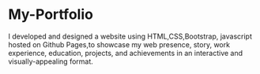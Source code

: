 # My-Portfolio
I developed and designed a website using HTML,CSS,Bootstrap, javascript hosted on Github Pages,to showcase my web presence, story, work experience, education, projects, and achievements in an interactive and visually-appealing format.
